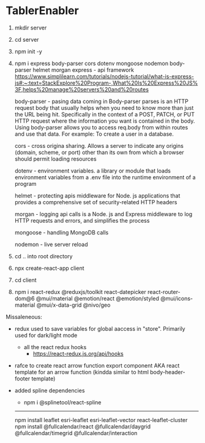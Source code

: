 # TablerEnabler

1) mkdir server
2) cd server
3) npm init -y
4) npm i express body-parser cors dotenv mongoose nodemon body-parser helmet morgan
    express - api framework
        https://www.simplilearn.com/tutorials/nodejs-tutorial/what-is-express-js#:~:text=StackExplore%20Program-,What%20Is%20Express%20JS%3F,helps%20manage%20servers%20and%20routes

    body-parser - pasing data coming in
        Body-parser parses is an HTTP request body that usually helps when you need to know more than just the URL being hit.
        Specifically in the context of a POST, PATCH, or PUT HTTP request where the information you want is contained in the body.
        Using body-parser allows you to access req.body from within routes and use that data.
        For example: To create a user in a database.        

    cors - cross origina sharing. Allows a server to indicate any origins (domain, scheme, or port) other than its own from which a browser should permit loading resources

    dotenv - environment variables. 
        a library or module that loads environment variables from a .env file into the runtime environment of a program

    helmet - protecting apis
        middleware for Node. js applications that provides a comprehensive set of security-related HTTP headers

    morgan - logging api calls
        is a Node. js and Express middleware to log HTTP requests and errors, and simplifies the process

    mongoose - handling MongoDB calls

    nodemon - live server reload


5) cd ..
    into root directory

6) npx create-react-app client

7) cd client

8) npm i react-redux @reduxjs/toolkit react-datepicker react-router-dom@6 @mui/material @emotion/react @emotion/styled @mui/icons-material @mui/x-data-grid @nivo/geo






Missaleneous:
- redux used to save variables for global aaccess in "store". Primarily used for dark/light mode
    - all the react redux hooks
        - https://react-redux.js.org/api/hooks
        
- rafce to create react arrow function export component AKA react template for an arrow function (kindda similar to html body-header-footer template)

- added spline dependencies
    - npm i @splinetool/react-spline


    **** 
    npm install leaflet esri-leaflet esri-leaflet-vector react-leaflet-cluster
    npm install @fullcalendar/react @fullcalendar/daygrid @fullcalendar/timegrid @fullcalendar/interaction
